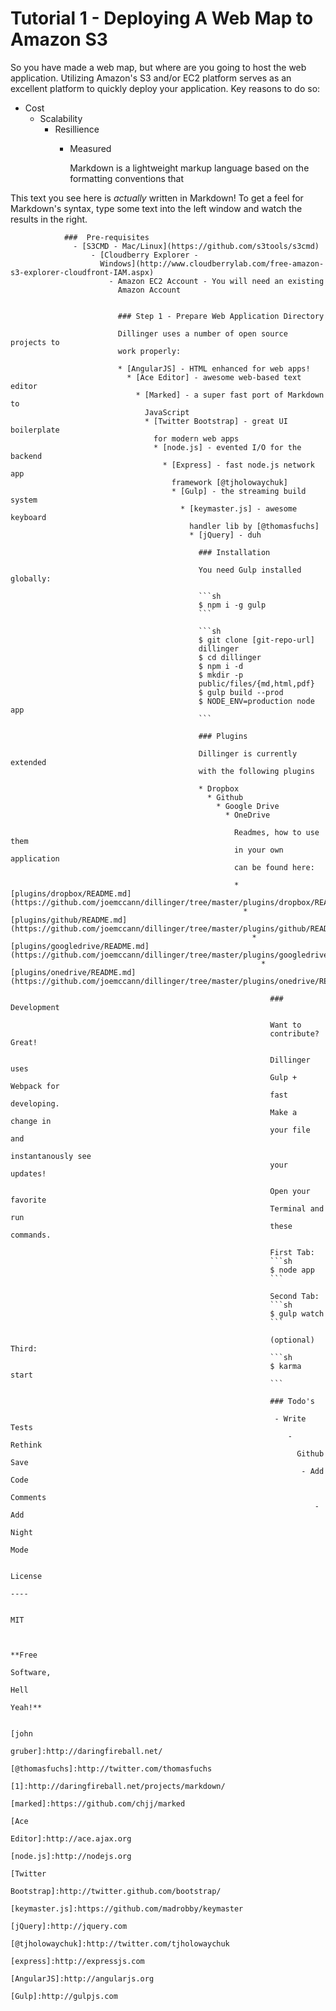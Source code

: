 # Tutorial 1 - Deploying A Web Map to Amazon S3

So you have made a web map, but where are you going to host the web application.
Utilizing Amazon's S3 and/or EC2 platform serves as an excellent platform to
quickly deploy your application.  Key reasons to do so:

  - Cost
      - Scalability
          - Resillience
              - Measured 

                Markdown is a lightweight markup language based on the
                formatting conventions that 

This text you see here is *actually* written in Markdown! To get
a feel for Markdown's syntax, type some text into the left
window and watch the results in the right.

                ###  Pre-requisites
                  - [S3CMD - Mac/Linux](https://github.com/s3tools/s3cmd)
                      - [Cloudberry Explorer -
                        Windows](http://www.cloudberrylab.com/free-amazon-s3-explorer-cloudfront-IAM.aspx)
                          - Amazon EC2 Account - You will need an existing
                            Amazon Account


                            ### Step 1 - Prepare Web Application Directory

                            Dillinger uses a number of open source projects to
                            work properly:

                            * [AngularJS] - HTML enhanced for web apps!
                              * [Ace Editor] - awesome web-based text editor
                                * [Marked] - a super fast port of Markdown to
                                  JavaScript
                                  * [Twitter Bootstrap] - great UI boilerplate
                                    for modern web apps
                                    * [node.js] - evented I/O for the backend
                                      * [Express] - fast node.js network app
                                        framework [@tjholowaychuk]
                                        * [Gulp] - the streaming build system
                                          * [keymaster.js] - awesome keyboard
                                            handler lib by [@thomasfuchs]
                                            * [jQuery] - duh

                                              ### Installation

                                              You need Gulp installed globally:

                                              ```sh
                                              $ npm i -g gulp
                                              ```

                                              ```sh
                                              $ git clone [git-repo-url]
                                              dillinger
                                              $ cd dillinger
                                              $ npm i -d
                                              $ mkdir -p
                                              public/files/{md,html,pdf}
                                              $ gulp build --prod
                                              $ NODE_ENV=production node app
                                              ```

                                              ### Plugins

                                              Dillinger is currently extended
                                              with the following plugins

                                              * Dropbox
                                                * Github
                                                  * Google Drive
                                                    * OneDrive

                                                      Readmes, how to use them
                                                      in your own application
                                                      can be found here:

                                                      * [plugins/dropbox/README.md](https://github.com/joemccann/dillinger/tree/master/plugins/dropbox/README.md)
                                                        * [plugins/github/README.md](https://github.com/joemccann/dillinger/tree/master/plugins/github/README.md)
                                                          * [plugins/googledrive/README.md](https://github.com/joemccann/dillinger/tree/master/plugins/googledrive/README.md)
                                                            * [plugins/onedrive/README.md](https://github.com/joemccann/dillinger/tree/master/plugins/onedrive/README.md)

                                                              ### Development

                                                              Want to
                                                              contribute? Great!

                                                              Dillinger uses
                                                              Gulp + Webpack for
                                                              fast developing.
                                                              Make a change in
                                                              your file and
                                                              instantanously see
                                                              your updates!

                                                              Open your favorite
                                                              Terminal and run
                                                              these commands.

                                                              First Tab:
                                                              ```sh
                                                              $ node app
                                                              ```

                                                              Second Tab:
                                                              ```sh
                                                              $ gulp watch
                                                              ```

                                                              (optional) Third:
                                                              ```sh
                                                              $ karma start
                                                              ```

                                                              ### Todo's

                                                               - Write Tests
                                                                  - Rethink
                                                                    Github Save
                                                                     - Add Code
                                                                       Comments
                                                                        - Add
                                                                          Night
                                                                          Mode

                                                                          License
                                                                          ----

                                                                          MIT


                                                                          **Free
                                                                          Software,
                                                                          Hell
                                                                          Yeah!**

                                                                          [john
                                                                          gruber]:http://daringfireball.net/
                                                                          [@thomasfuchs]:http://twitter.com/thomasfuchs
                                                                          [1]:http://daringfireball.net/projects/markdown/
                                                                          [marked]:https://github.com/chjj/marked
                                                                          [Ace
                                                                          Editor]:http://ace.ajax.org
                                                                          [node.js]:http://nodejs.org
                                                                          [Twitter
                                                                          Bootstrap]:http://twitter.github.com/bootstrap/
                                                                          [keymaster.js]:https://github.com/madrobby/keymaster
                                                                          [jQuery]:http://jquery.com
                                                                          [@tjholowaychuk]:http://twitter.com/tjholowaychuk
                                                                          [express]:http://expressjs.com
                                                                          [AngularJS]:http://angularjs.org
                                                                          [Gulp]:http://gulpjs.com


